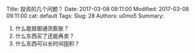 Title: 投资的几个问题？
Date: 2017-03-08 09:11:00
Modified: 2017-03-08 09:11:00
cat: default
Tags: 
Slug: 28
Authors: u0mo5 
Summary: 

<ol class=" list-paddingleft-2" style="list-style-type: decimal;"><li>什么能抵御通货膨胀？</li><li>什么东西买了还能再卖？</li><li>什么东西可以长时间囤积？    </li></ol>

